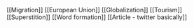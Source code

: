 [[Migration]]
[[European Union]]
[[Globalization]]
[[Tourism]]
[[Superstition]]
[[Word formation]]
[[Article - twitter basically]]

